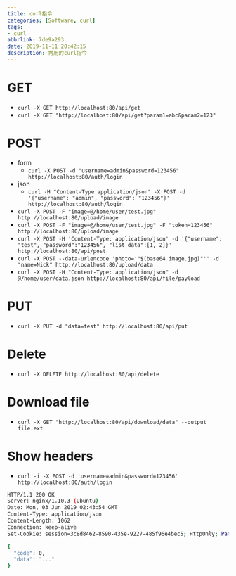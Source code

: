 ```yaml
---
title: curl指令
categories: [Software, curl]
tags:
- curl
abbrlink: 7de9a293
date: 2019-11-11 20:42:15
description: 常用的curl指令
---
```

# GET
- `curl -X GET http://localhost:80/api/get`
- `curl -X GET "http://localhost:80/api/get?param1=abc&param2=123"`

# POST
- form
  - `curl -X POST -d "username=admin&password=123456" http://localhost:80/auth/login`
- json
  - `curl -H "Content-Type:application/json" -X POST -d '{"username": "admin", "password": "123456"}' http://localhost:80/auth/login`
- `curl -X POST -F "image=@/home/user/test.jpg" http://localhost:80/upload/image`
- `curl -X POST -F "image=@/home/user/test.jpg" -F "token=123456" http://localhost:80/upload/image`
- `curl -X POST -H 'Content-Type: application/json' -d '{"username": "test", "password":"123456", "list_data":[1, 2]}' http://localhost:80/api/post`
- `curl -X POST --data-urlencode 'photo='"$(base64 image.jpg)"'' -d "name=Nick" http://localhost:80/upload/data`
- `curl -X POST -H "Content-Type: application/json" -d @/home/user/data.json http://localhost:80/api/file/payload`

# PUT
- `curl -X PUT -d "data=test" http://localhost:80/api/put`

# Delete
- `curl -X DELETE http://localhost:80/api/delete`

# Download file
- `curl -X GET "http://localhost:80/api/download/data" --output file.ext`

# Show headers
- `curl -i -X POST -d 'username=admin&password=123456' http://localhost:80/auth/login`
```sh
HTTP/1.1 200 OK
Server: nginx/1.10.3 (Ubuntu)
Date: Mon, 03 Jun 2019 02:43:54 GMT
Content-Type: application/json
Content-Length: 1062
Connection: keep-alive
Set-Cookie: session=3c8d8462-8590-435e-9227-485f96e4bec5; HttpOnly; Path=/

{
  "code": 0,
  "data": "..."
}
```